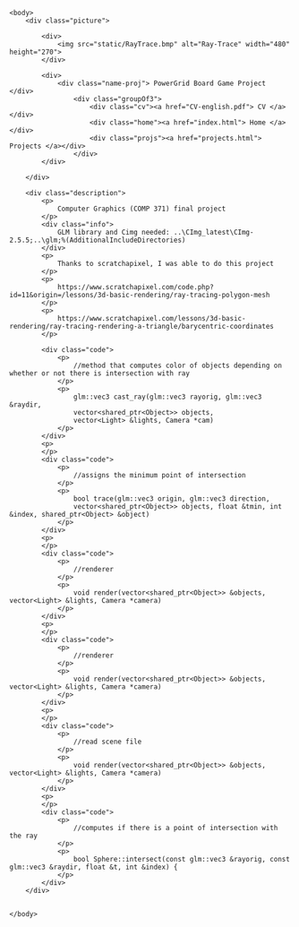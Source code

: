 
<html>
    <head>
        <title> PowerGrid Project </title>
        <link rel="stylesheet" href="styles.css">
    </head>

    <body>
        <div class="picture">
        
            <div> 
                <img src="static/RayTrace.bmp" alt="Ray-Trace" width="480" height="270">
            </div>

            <div>
                <div class="name-proj"> PowerGrid Board Game Project </div>
                    <div class="groupOf3">
                        <div class="cv"><a href="CV-english.pdf"> CV </a></div>
                        <div class="home"><a href="index.html"> Home </a></div>
                        <div class="projs"><a href="projects.html"> Projects </a></div>
                    </div>
            </div>

        </div>

        <div class="description">
            <p>
                Computer Graphics (COMP 371) final project
            </p>
            <div class="info">
                GLM library and Cimg needed: ..\CImg_latest\CImg-2.5.5;..\glm;%(AdditionalIncludeDirectories)
            </div>
            <p>
                Thanks to scratchapixel, I was able to do this project
            </p>
            <p>
                https://www.scratchapixel.com/code.php?id=11&origin=/lessons/3d-basic-rendering/ray-tracing-polygon-mesh
            </p>
            <p>
                https://www.scratchapixel.com/lessons/3d-basic-rendering/ray-tracing-rendering-a-triangle/barycentric-coordinates
            </p>

            <div class="code">
                <p>
                    //method that computes color of objects depending on whether or not there is intersection with ray
                </p>
                <p>
                    glm::vec3 cast_ray(glm::vec3 rayorig, glm::vec3 &raydir, 
	                vector<shared_ptr<Object>> objects,
	                vector<Light> &lights, Camera *cam)
                </p>
            </div>
            <p>
            </p>
            <div class="code">
                <p>
                    //assigns the minimum point of intersection
                </p>
                <p>
                    bool trace(glm::vec3 origin, glm::vec3 direction, 
	                vector<shared_ptr<Object>> objects, float &tmin, int &index, shared_ptr<Object> &object)
                </p>
            </div>
            <p>
            </p>
            <div class="code">
                <p>
                    //renderer
                </p>
                <p>
                    void render(vector<shared_ptr<Object>> &objects, vector<Light> &lights, Camera *camera)
                </p>
            </div>
            <p>
            </p>
            <div class="code">
                <p>
                    //renderer
                </p>
                <p>
                    void render(vector<shared_ptr<Object>> &objects, vector<Light> &lights, Camera *camera)
                </p>
            </div>
            <p>
            </p>
            <div class="code">
                <p>
                    //read scene file
                </p>
                <p>
                    void render(vector<shared_ptr<Object>> &objects, vector<Light> &lights, Camera *camera)
                </p>
            </div>
            <p>
            </p>
            <div class="code">
                <p>
                    //computes if there is a point of intersection with the ray
                </p>
                <p>
                    bool Sphere::intersect(const glm::vec3 &rayorig, const glm::vec3 &raydir, float &t, int &index) {
                </p>
            </div>
        </div>


    </body>

</html>
